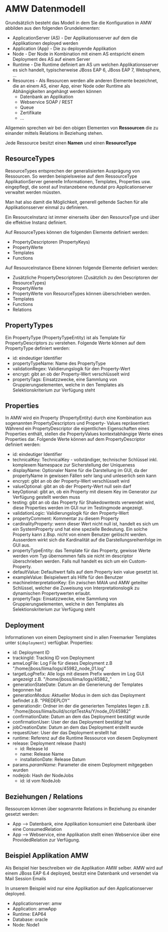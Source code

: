 # AMW Datenmodell

Grundsätzlich besteht das Modell in dem Sie die Konfiguration in AMW abbilden aus den folgenden Grundelementen:

* ApplicationServer (AS) - Der Applikationsserver auf dem die Applikationen deployed werden
* Application (App) - Die zu deployende Applikation
* Node - Der Node in Kombination mit einem AS entspricht einem Deployment des AS auf einem Server
* Runtime - Die Runtime definiert am AS um welchen Applikationsserver es sich handelt, typischerweise JBoss EAP 6, JBoss EAP 7, Websphere, ...
* Resources - Als Resourcen werden alle anderen Elemente bezeichnet, die an einem AS, einer App, einer Node oder Runtime als Abhängigkeiten angehängt werden können
  * Datenbank an Applikation
  * Webservice SOAP / REST
  * Queue
  * Zertifikate
  * ...
 
 
Allgemein sprechen wir bei den obigen Elementen von **Ressourcen** die zu einander mittels Relations in Beziehung stehen. 

Jede Ressource besitzt einen **Namen** und einen **ResourceType**

## ResourceTypes

ResourceTypes entsprechen der generalisierten Ausprägung von Ressourcen. So werden beispielsweise auf dem RessourceType ApplikationServer generelle Informationen, Templates, Properties usw. eingepflegt, die sonst auf Instanzebene redundat pro Applicationserver verwaltet werden müssten.

Man hat also damit die Möglichkeit, generell geltende Sachen für alle Applikationsserver einmal zu definieren.

Ein ResourceInstanz ist immer einerseits über den ResourceType und über die effektive Instanz definiert.

Auf ResourceTypes können die folgenden Elemente definiert werden:

* PropertyDescriptoren (PropertyKeys)
* PropertyWerte
* Templates
* Functions

Auf ResourceInstance Ebene können folgende Elemente definiert werden:

* Zusätzliche PropertyDescriptoren (Zusätzlich zu den Descriptoren der ResourceTypes)
* PropertyWerte
* PropertyWerte von ResourceTypes können überschrieben werden.
* Templates
* Functions
* Relations

## PropertyTypes

Ein PropertyType (PropertyTypeEntity) ist als Template für PropertyDescriptors zu verstehen.
Folgende Werte können auf dem PropertyType definiert werden:

* id: eindeutiger Identifier
* propertyTypeName: Name des PropertyType
* validationRegex: Validierungslogik für den Property-Wert
* encrypt: gibt an ob der Property-Wert verschlüsselt wird
* propertyTags: Einsatzzwecke, eine Sammlung von Gruppierungselementen, welche in den Templates als Selektionskriterium zur Verfügung steht

## Properties

In AMW wird ein Property (PropertyEntity) durch eine Kombination aus sogenannten PropertyDescriptors und Property-
Values repräsentiert: Während ein PropertyDescriptor die eigentlichen Eigenschaften eines Properties enthält, stellen die PropertyValues kontextabhängige Werte eines Properties dar.
Folgende Werte können auf dem PropertyDescriptor definiert werden:

* id: eindeutiger Identifier
* technicalKey: TechnicalKey - vollständiger, technischer Schlüssel inkl. komplexem Namespace zur Sicherstellung der Uniqueness
* displayName: Optionaler Name für die Darstellung im GUI, da der propertyName in gewissen Fällen sehr lang und unleserlich sein kann
* encrypt: gibt an ob der Property-Wert verschlüsselt wird
* valueOptional: gibt an ob der Property-Wert null sein darf
* keyOptional: gibt an, ob ein Property mit diesem Key im Generator zur Verfügung gestellt werden muss
* testing: gibt an ob das Property für Shakedowntests verwendet wird, diese Properties werden im GUI nur im Testingmode angezeigt.
* validationLogic: Validierungslogik für den Property-Wert
* propertyComment: Kommentar zu diesem Property
* cardinalityProperty: wenn dieser Wert nicht null ist, handelt es sich um ein SystemProperty und hat eine spezielle Bedeutung. Ein solche Property kann z.Bsp. nicht von einem Benutzer gelöscht werden. Ausserdem wirkt sich die Kardinalität auf die Darstellungsreihenfolge im GUI aus.
* propertyTypeEntity: das Template für das Property, gewisse Werte werden vom Typ übernommen falls sie nicht im descriptor überschrieben werden. Falls null handelt es sich um ein Custom-Property.
* defaultValue: Defaultwert falls auf dem Property kein value gesetzt ist.
* exampleValue: Beispielwert als Hilfe für den Benutzer
* machineInterpretationKey: Ein zwischen MAIA und AMW geteilter Schlüssel, welcher die Zuweisung von Interpretationslogik zu dynamischen Propertywerten erlaubt.
* propertyTags: Einsatzzwecke, eine Sammlung von Gruppierungselementen, welche in den Templates als Selektionskriterium zur Verfügung steht

## Deployment

Informationen von einem Deployment sind in allen Freemarker Templates unter `${deployment}` verfügbar. Properties:
* id: Deployment ID
* trackingId: Tracking ID von Deployment
* amwLogFile: Log File für dieses Deployment z.B "/home/jboss/liima/logs/45982_node_01.log" 
* targetLogPrefix: Alle logs mit diesem Prefix werdem im Log GUI angezeigt z.B. "/home/jboss/liima/logs/45982\_" 
* generationStateDate: Datum an die Generierung der Templates begonnen hat
* generationModus: Aktueller Modus in dem sich das Deployment befindet z.B. "PREDEPLOY" 
* generationdir: Ordner im der die generierten Templates liegen z.B. "/home/jboss/liima/build/scriptTestAs/Y/node_01/45982" 
* confirmationDate: Datum an dem das Deployment bestätigt wurde
* confirmationUser: User der das Deployment bestätigt hat
* jobCreationDate: Datum an dem das Deployment erstellt wurde
* requestUser: User der das Deployment erstellt hat
* runtime: Referenz auf die Runtime Ressource von diesem Deployment
* release: Deployment release (hash)
  * id: Release Id
  * name: Release Name
  * installationDate: Release Datum
* params._paramName_: Parameter die einem Deployment mitgegeben wurden 
* nodejob: Hash der NodeJobs
  * id: id vom NodeJob

## Beziehungen / Relations

Ressourcen können über sogenannte Relations in Beziehung zu einander gesetzt werden:

* App --> Datenbank, eine Applikation konsumiert eine Datenbank über eine ConsumedRelation
* App --> Webservice, eine Applikation stellt einen Webservice über eine ProvidedRelation zur Verfügung.


## Beispiel Applikation AMW

Als Beispiel hier beschreiben wir die Applikation AMW selber. AMW wird auf einem JBoss EAP 6.4 deployed, besitzt eine Datenbank und versendet via Mail Session Emails

In unserem Beispiel wird nur eine Applikation auf den Applicationserver deployed.

* Applicationserver: amw
* Application: amwApp
* Runtime: EAP64
* Database: oracle
* Node: Node1
